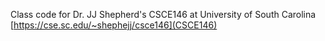 Class code for Dr. JJ Shepherd's CSCE146 at University of South Carolina
[https://cse.sc.edu/~shephejj/csce146](CSCE146)
